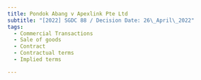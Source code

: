 ```yaml
---
title: Pondok Abang v Apexlink Pte Ltd
subtitle: "[2022] SGDC 88 / Decision Date: 26\_April\_2022"
tags:
  - Commercial Transactions
  - Sale of goods
  - Contract
  - Contractual terms
  - Implied terms

---
```

